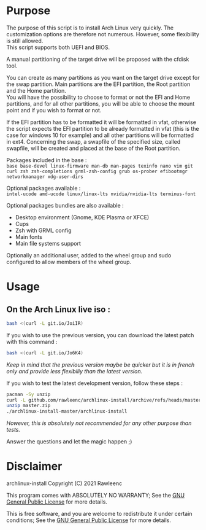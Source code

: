 # Purpose

The purpose of this script is to install Arch Linux very quickly. The customization options are therefore not numerous. However, some flexibility is still allowed.  
This script supports both UEFI and BIOS.  

A manual partitioning of the target drive will be proposed with the cfdisk tool.

You can create as many partitions as you want on the target drive except for the swap partition. Main partitions are the EFI partition, the Root partition and the Home partition.  
You will have the possibility to choose to format or not the EFI and Home partitions, and for all other partitions, you will be able to choose the mount point and if you wish to format or not.

If the EFI partition has to be formatted it will be formatted in vfat, otherwise the script expects the EFI partition to be already formatted in vfat (this is the case for windows 10 for example) and all other partitions will be formatted in ext4. Concerning the swap, a swapfile of the specified size, called swapfile, will be created and placed at the base of the Root partition.

Packages included in the base :  
`base base-devel linux-firmware man-db man-pages texinfo nano vim git curl zsh zsh-completions grml-zsh-config grub os-prober efibootmgr networkmanager xdg-user-dirs`

Optional packages available :  
`intel-ucode amd-ucode linux/linux-lts nvidia/nvidia-lts terminus-font`

Optional packages bundles are also available :
- Desktop environment (Gnome, KDE Plasma or XFCE)
- Cups
- Zsh with GRML config
- Main fonts
- Main file systems support

Optionally an additional user, added to the wheel group and sudo configured to allow members of the wheel group.

# Usage

## On the Arch Linux live iso :
```bash
bash <(curl -L git.io/JoiIR)
```

If you wish to use the previous version, you can download the latest patch with this command :
```bash
bash <(curl -L git.io/Jo6K4)
```
*Keep in mind that the previous version maybe be quicker but it is in french only and provide less flexibiliy than the latest version.*

If you wish to test the latest development version, follow these steps :
```bash
pacman -Sy unzip
curl -L github.com/rawleenc/archlinux-install/archive/refs/heads/master.zip > master.zip
unzip master.zip
./archlinux-install-master/archlinux-install
```
*However, this is absolutely not recommended for any other purpose than tests.*

Answer the questions and let the magic happen ;)

# Disclaimer

archlinux-install  Copyright (C) 2021  Rawleenc  

This program comes with ABSOLUTELY NO WARRANTY; See the [GNU General Public License](LICENSE) for more details.  

This is free software, and you are welcome to redistribute it
under certain conditions; See the [GNU General Public License](LICENSE) for more details.  
